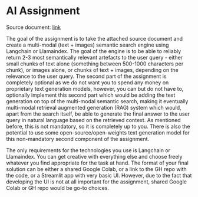 # AI Assignment

Source document: [link](https://arxiv.org/pdf/2307.06435.pdf)

The goal of the assignment is to take the attached source document and create a multi-modal (text + images) semantic search engine using Langchain or Llamaindex. The goal of the engine is to be able to reliably return 2-3 most semantically relevant artefacts to the user query - either small chunks of text alone (something between 500-1000 characters per chunk), or images alone, or chunks of text + images, depending on the relevance to the user query. The second part of the assignment is completely optional as we do not want you to spend any money on proprietary text generation models, however, you can but do not have to, optionally implement this second part which would be adding the text generation on top of the multi-modal semantic search, making it eventually multi-modal retrieval augmented generation (RAG) system which would, apart from the search itself, be able to generate the final answer to the user query in natural language based on the retrieved context. As mentioned before, this is not mandatory, so it is completely up to you. There is also the potential to use some open-source/open-weights text generation model for this non-mandatory second component of the assignment.

The only requirements for the technologies you use is Langchain or Llamaindex. You can get creative with everything else and choose freely whatever you find appropriate for the task at hand. The format of your final solution can be either a shared Google Colab, or a link to the GH repo with the code, or a Streamlit app with very basic UI. However, due to the fact that developing the UI is not at all important for the assignment, shared Google Colab or GH repo would be go-to choices. 
